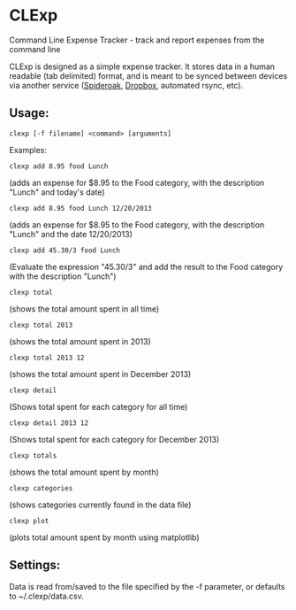 CLExp
=====

Command Line Expense Tracker - track and report expenses from the command line

CLExp is designed as a simple expense tracker. It stores data in a human
readable (tab delimited) format, and is meant to be synced between devices
via another service ([Spideroak](http://www.spideroak.com/),
[Dropbox](http://www.dropbox.com/), automated rsync, etc).


Usage:
-------------
    clexp [-f filename] <command> [arguments]

Examples:

    clexp add 8.95 food Lunch
(adds an expense for $8.95 to the Food category, with the description "Lunch"
and today's date)

    clexp add 8.95 food Lunch 12/20/2013
(adds an expense for $8.95 to the Food category, with the description "Lunch"
and the date 12/20/2013)

    clexp add 45.30/3 food Lunch
(Evaluate the expression "45.30/3" and add the result to the Food category with the description "Lunch")

    clexp total
(shows the total amount spent in all time)

    clexp total 2013
(shows the total amount spent in 2013)

    clexp total 2013 12
(shows the total amount spent in December 2013)

    clexp detail
(Shows total spent for each category for all time)

    clexp detail 2013 12
(Shows total spent for each category for December 2013)

    clexp totals
(shows the total amount spent by month)

    clexp categories
(shows categories currently found in the data file)

    clexp plot
(plots total amount spent by month using matplotlib)


Settings:
-------------
Data is read from/saved to the file specified by the -f parameter, or defaults
to ~/.clexp/data.csv.
